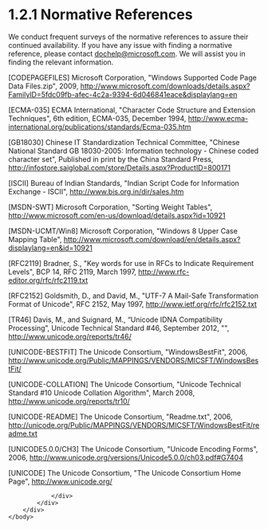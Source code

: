 <html dir="LTR" xmlns:mshelp="http://msdn.microsoft.com/mshelp" xmlns:ddue="http://ddue.schemas.microsoft.com/authoring/2003/5" xmlns:xlink="http://www.w3.org/1999/xlink" xmlns:tool="http://www.microsoft.com/tooltip">
    <head>
        <meta http-equiv="Content-Type" content="text/html; CHARSET=utf-8"></meta>
        <meta name="save" content="history"></meta>
        <title>1.2.1 Normative References</title>
        <xml>
            <mshelp:toctitle title="1.2.1 Normative References"></mshelp:toctitle>
            <mshelp:rltitle title="[MS-UCODEREF]: Normative References"></mshelp:rltitle>
            <mshelp:keyword index="A" term="08d5f872-659b-42ba-b014-d12104d454f0"></mshelp:keyword>
            <mshelp:attr name="DCSext.ContentType" value="open specification"></mshelp:attr>
            <mshelp:attr name="AssetID" value="08d5f872-659b-42ba-b014-d12104d454f0"></mshelp:attr>
            <mshelp:attr name="TopicType" value="kbRef"></mshelp:attr>
            <mshelp:attr name="DCSext.Title" value="[MS-UCODEREF]: Normative References" />
        </xml>
    </head>
    <body>
        <div id="header">
            <h1 class="heading">1.2.1 Normative References</h1>
        </div>
        <div id="mainSection">
            <div id="mainBody">
                <div id="allHistory" class="saveHistory"></div>
                <div id="sectionSection0" class="section" name="collapseableSection">
                    

<p>We conduct frequent surveys of the normative references to
assure their continued availability. If you have any issue with finding a
normative reference, please contact <a href="mailto:dochelp@microsoft.com">dochelp@microsoft.com</a>.
We will assist you in finding the relevant information. </p>

<p>[CODEPAGEFILES] Microsoft
Corporation, &quot;Windows Supported Code Page Data Files.zip&quot;, 2009, <a href="https://go.microsoft.com/fwlink/?LinkId=165666">http://www.microsoft.com/downloads/details.aspx?FamilyID=5fdc09fb-afec-4c2a-9394-6d046841eace&amp;displaylang=en</a></p>

<p>[ECMA-035] ECMA International,
&quot;Character Code Structure and Extension Techniques&quot;, 6th edition,
ECMA-035, December 1994, <a href="https://go.microsoft.com/fwlink/?LinkId=165655">http://www.ecma-international.org/publications/standards/Ecma-035.htm</a></p>

<p>[GB18030] Chinese IT
Standardization Technical Committee, &quot;Chinese National Standard GB
18030-2005: Information technology - Chinese coded character set&quot;,
Published in print by the China Standard Press, <a href="https://go.microsoft.com/fwlink/?LinkId=178899">http://infostore.saiglobal.com/store/Details.aspx?ProductID=800171</a></p>

<p>[ISCII] Bureau of Indian
Standards, &quot;Indian Script Code for Information Exchange - ISCII&quot;, <a href="https://go.microsoft.com/fwlink/?LinkId=165658">http://www.bis.org.in/dir/sales.htm</a></p>

<p>[MSDN-SWT] Microsoft
Corporation, &quot;Sorting Weight Tables&quot;, <a href="https://go.microsoft.com/fwlink/?LinkId=690961">http://www.microsoft.com/en-us/download/details.aspx?id=10921</a></p>

<p>[MSDN-UCMT/Win8] Microsoft
Corporation, &quot;Windows 8 Upper Case Mapping Table&quot;, <a href="https://go.microsoft.com/fwlink/?LinkId=239441">http://www.microsoft.com/download/en/details.aspx?displaylang=en&amp;id=10921</a></p>

<p>[RFC2119] Bradner, S.,
&quot;Key words for use in RFCs to Indicate Requirement Levels&quot;, BCP 14,
RFC 2119, March 1997, <a href="https://go.microsoft.com/fwlink/?LinkId=90317">http://www.rfc-editor.org/rfc/rfc2119.txt</a></p>

<p>[RFC2152] Goldsmith, D., and
David, M., &quot;UTF-7 A Mail-Safe Transformation Format of Unicode&quot;, RFC
2152, May 1997, <a href="https://go.microsoft.com/fwlink/?LinkId=165656">http://www.ietf.org/rfc/rfc2152.txt</a></p>

<p>[TR46] Davis, M., and Suignard,
M., “Unicode IDNA Compatibility Processing”, Unicode Technical Standard #46,
September 2012, &quot;&quot;, <a href="https://go.microsoft.com/fwlink/?LinkId=324610">http://www.unicode.org/reports/tr46/</a></p>

<p>[UNICODE-BESTFIT] The Unicode
Consortium, &quot;WindowsBestFit&quot;, 2006, <a href="https://go.microsoft.com/fwlink/?LinkId=95708">http://www.unicode.org/Public/MAPPINGS/VENDORS/MICSFT/WindowsBestFit/</a></p>

<p>[UNICODE-COLLATION] The Unicode
Consortium, &quot;Unicode Technical Standard #10 Unicode Collation
Algorithm&quot;, March 2008, <a href="https://go.microsoft.com/fwlink/?LinkId=150868">http://www.unicode.org/reports/tr10/</a></p>

<p>[UNICODE-README] The Unicode
Consortium, &quot;Readme.txt&quot;, 2006, <a href="https://go.microsoft.com/fwlink/?LinkId=95709">http://unicode.org/Public/MAPPINGS/VENDORS/MICSFT/WindowsBestFit/readme.txt</a></p>

<p>[UNICODE5.0.0/CH3] The Unicode
Consortium, &quot;Unicode Encoding Forms&quot;, 2006, <a href="https://go.microsoft.com/fwlink/?LinkId=165654">http://www.unicode.org/versions/Unicode5.0.0/ch03.pdf#G7404</a></p>

<p>[UNICODE] The Unicode
Consortium, &quot;The Unicode Consortium Home Page&quot;, <a href="https://go.microsoft.com/fwlink/?LinkId=90550">http://www.unicode.org/</a></p>


                </div>
            </div>
        </div>
    </body>
</html>